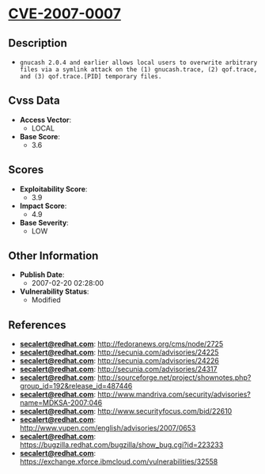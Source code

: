 
# [CVE-2007-0007](https://cve.mitre.org/cgi-bin/cvename.cgi?name=CVE-2007-0007)

## Description

- `gnucash 2.0.4 and earlier allows local users to overwrite arbitrary files via a symlink attack on the (1) gnucash.trace, (2) qof.trace, and (3) qof.trace.[PID] temporary files.`

## Cvss Data

- **Access Vector**:
  - LOCAL
- **Base Score**:
  - 3.6

## Scores

- **Exploitability Score**:
  - 3.9
- **Impact Score**:
  - 4.9
- **Base Severity**:
  - LOW

## Other Information

- **Publish Date**:
  - 2007-02-20 02:28:00
- **Vulnerability Status**:
  - Modified

## References

- **secalert@redhat.com**: http://fedoranews.org/cms/node/2725
- **secalert@redhat.com**: http://secunia.com/advisories/24225
- **secalert@redhat.com**: http://secunia.com/advisories/24226
- **secalert@redhat.com**: http://secunia.com/advisories/24317
- **secalert@redhat.com**: http://sourceforge.net/project/shownotes.php?group_id=192&release_id=487446
- **secalert@redhat.com**: http://www.mandriva.com/security/advisories?name=MDKSA-2007:046
- **secalert@redhat.com**: http://www.securityfocus.com/bid/22610
- **secalert@redhat.com**: http://www.vupen.com/english/advisories/2007/0653
- **secalert@redhat.com**: https://bugzilla.redhat.com/bugzilla/show_bug.cgi?id=223233
- **secalert@redhat.com**: https://exchange.xforce.ibmcloud.com/vulnerabilities/32558
